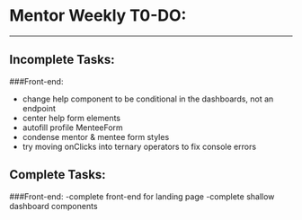 # Mentor Weekly T0-DO:
----------------------

## Incomplete Tasks:

###Front-end:
- change help component to be conditional in the dashboards, not an endpoint
- center help form elements
- autofill profile MenteeForm
- condense mentor & mentee form styles
- try moving onClicks into ternary operators to fix console errors


## Complete Tasks:

###Front-end:
-complete front-end for landing page
-complete shallow dashboard components
